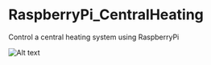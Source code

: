 # RaspberryPi_CentralHeating
Control a central heating system using RaspberryPi



![Alt text](https://cloud.githubusercontent.com/assets/14201513/9795012/4c40cf38-57e6-11e5-9f94-6040df99c32b.jpg "Optional title")

